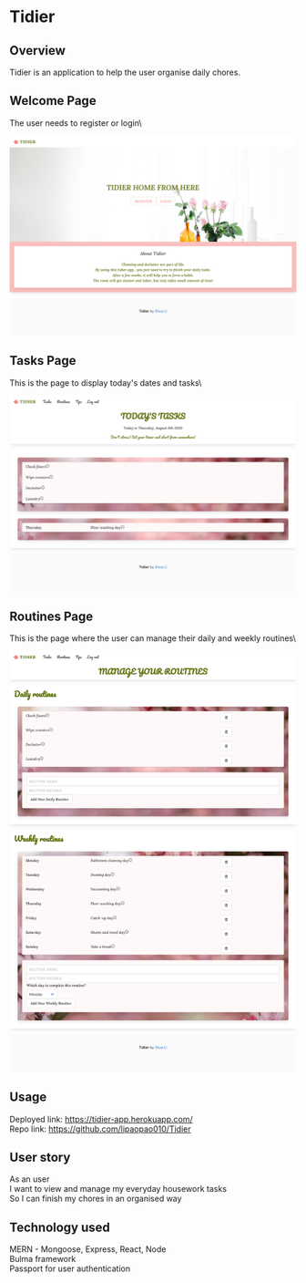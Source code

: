 # Tidier

## Overview

Tidier is an application to help the user organise daily chores.

## Welcome Page

The user needs to register or login\

![screenshot](screenshots/welcome.png)

## Tasks Page

This is the page to display today's dates and tasks\

![screenshot](screenshots/tasks.png)

## Routines Page

This is the page where the user can manage their daily and weekly routines\

![screenshot](screenshots/routines.png)
## Usage

Deployed link: <https://tidier-app.herokuapp.com/>\
Repo link: <https://github.com/lipaopao010/Tidier>

## User story

As an user\
I want to view and manage my everyday housework tasks\
So I can finish my chores in an organised way


## Technology used
MERN - Mongoose, Express, React, Node\
Bulma framework\
Passport for user authentication